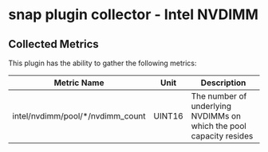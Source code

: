 # snap plugin collector - Intel NVDIMM

## Collected Metrics
This plugin has the ability to gather the following metrics:

Metric Name | Unit | Description
----------- | ---- | -------------------
intel/nvdimm/pool/*/nvdimm_count | UINT16 | The number of underlying NVDIMMs on which the pool capacity resides

